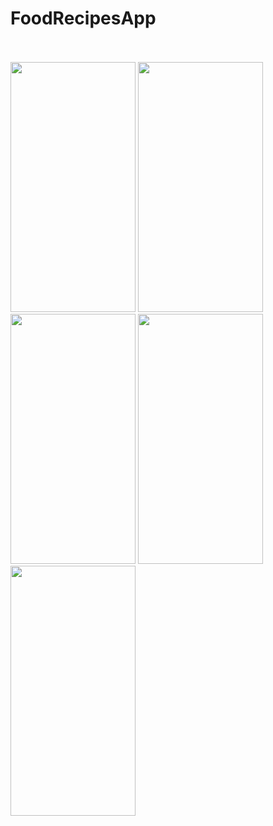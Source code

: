 # FoodRecipesApp
<br><br>
<img src="ScreenShots/s1.png" width="200" height="400">
<img src="ScreenShots/s2.png" width="200" height="400">
<img src="ScreenShots/s3.png" width="200" height="400">
<img src="ScreenShots/s4.png" width="200" height="400">
<img src="ScreenShots/s5.png" width="200" height="400">
